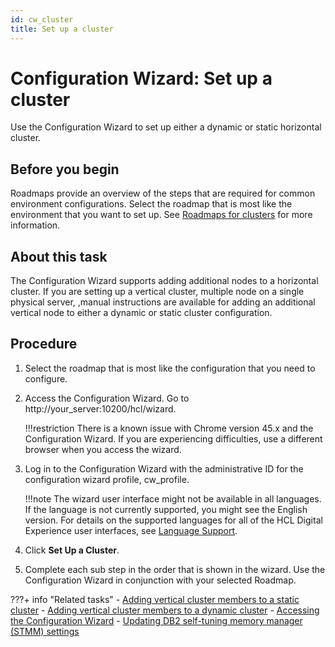 ```yaml
---
id: cw_cluster
title: Set up a cluster
---
```


# Configuration Wizard: Set up a cluster

Use the Configuration Wizard to set up either a dynamic or static horizontal cluster.

## Before you begin
Roadmaps provide an overview of the steps that are required for common environment configurations. Select the roadmap that is most like the environment that you want to set up. See [Roadmaps for clusters](../../../../../get_started/plan_deployment/traditional_deployment/roadmaps/rm_install_deployment/rm_clusters/rm_cluster_parent.md) for more information.

## About this task
The Configuration Wizard supports adding additional nodes to a horizontal cluster. If you are setting up a vertical cluster, multiple node on a single physical server, ,manual instructions are available for adding an additional vertical node to either a dynamic or static cluster configuration.

## Procedure
1. Select the roadmap that is most like the configuration that you need to configure.

2. Access the Configuration Wizard. Go to http://your_server:10200/hcl/wizard.

    !!!restriction
        There is a known issue with Chrome version 45.x and the Configuration Wizard. If you are experiencing difficulties, use a different browser when you access the wizard.

3. Log in to the Configuration Wizard with the administrative ID for the configuration wizard profile, cw_profile.

    !!!note
        The wizard user interface might not be available in all languages. If the language is not currently supported, you might see the English version. For details on the supported languages for all of the HCL Digital Experience user interfaces, see [Language Support](../../../portal_admin_tools/language_support/index.md).

4. Click **Set Up a Cluster**.
5. Complete each sub step in the order that is shown in the wizard. Use the Configuration Wizard in conjunction with your selected Roadmap.

???+ info "Related tasks" 
    -   [Adding vertical cluster members to a static cluster](../../../../../deploy_dx/manage/config_cluster/add_vert_clus.md)
    -   [Adding vertical cluster members to a dynamic cluster](../../../../../deploy_dx/manage/config_cluster/add_dynvert_clus.md)
    -   [Accessing the Configuration Wizard](../../../portal_admin_tools/cfg_wizard/configuration/cw_run.md)
    -   [Updating DB2 self-tuning memory manager (STMM) settings](../../../../../deploy_dx/manage/migrate/next_steps/post_mig_activities/db_task/mig_t_post_db2_stmm.md)

